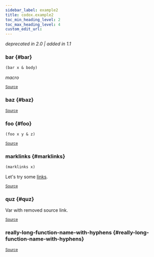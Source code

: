 ```yaml
---
sidebar_label: example2
title: codox.example2
toc_min_heading_level: 2
toc_max_heading_level: 4
custom_edit_url:
---
```



*deprecated in 2.0 | added in 1.1*





### bar {#bar}
``` clojure
(bar x & body)
```


*macro*

<p><sub><a href="/blob/master/test-projects/codox/example/src/clojure/codox/example2.clj#L6-L6">Source</a></sub></p>

### baz {#baz}

<p><sub><a href="/blob/master/test-projects/codox/example/src/clojure/codox/example2.clj#L8-L8">Source</a></sub></p>

### foo {#foo}
``` clojure
(foo x y & z)
```

<p><sub><a href="/blob/master/test-projects/codox/example/src/clojure/codox/example2.clj#L4-L4">Source</a></sub></p>

### marklinks {#marklinks}
``` clojure
(marklinks x)
```


Let's try some [links][1].

  [1]: http://example.com
<p><sub><a href="/blob/master/test-projects/codox/example/src/clojure/codox/example2.clj#L16-L21">Source</a></sub></p>

### quz {#quz}


Var with removed source link.
<p><sub><a href="/blob/master/test-projects/codox/example/src/clojure/codox/example2.clj#L10-L10">Source</a></sub></p>

### really\-long\-function\-name\-with\-hyphens {#really-long-function-name-with-hyphens}

<p><sub><a href="/blob/master/test-projects/codox/example/src/clojure/codox/example2.clj#L23-L23">Source</a></sub></p>
